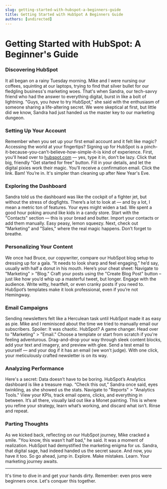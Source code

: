 ```yaml
---
slug: getting-started-with-hubspot-a-beginners-guide
title: Getting Started with HubSpot A Beginners Guide
authors: [undirected]
---
```



# Getting Started with HubSpot: A Beginner's Guide

### Discovering HubSpot 

It all began on a rainy Tuesday morning. Mike and I were nursing our coffees, squinting at our laptops, trying to find that silver bullet for our fledgling business's marketing woes. That's when Sandra, our tech-savvy friend who had the answer to everything digital, burst in like a bolt of lightning. "Guys, you *have* to try HubSpot," she said with the enthusiasm of someone sharing a life-altering secret. We were skeptical at first, but little did we know, Sandra had just handed us the master key to our marketing dungeon. 

### Setting Up Your Account

Remember when you set up your first email account and it felt like magic? Accessing the world at your fingertips? Signing up for HubSpot is a pinch-it-because-you-can’t-believe-how-simple-it-is kind of experience. First, you'll head over to [hubspot.com](https://www.hubspot.com) — yes, type it in, don't be lazy. Click that big, friendly "Get started for free" button. Fill in your details, and let the digital pixies work their magic. You'll receive a confirmation email. Click the link. Bam! You’re in. It's simpler than cleaning up after New Year's Eve. 

### Exploring the Dashboard

Sandra told us the dashboard was like the cockpit of a fighter jet, but without the stress of dogfights. There’s a lot to look at — and by a lot, I mean a metric ton of features. Your eyes might widen a tad. We spent a good hour poking around like kids in a candy store. Start with the "Contacts" section — this is your bread and butter. Import your contacts or add them manually. Easy peasy, lemon squeezy. Next, check out "Marketing" and "Sales," where the real magic happens. Don’t forget to breathe.

### Personalizing Your Content

We once had Bruce, our copywriter, compare our HubSpot blog setup to dressing up for a gala. “It needs to look sharp and feel engaging,” he’d say, usually with half a donut in his mouth. Here’s your cheat sheet: Navigate to "Marketing" > "Blog." Craft your posts using the "Create Blog Post" button – just like how you’d whip up a masterful tweet, but longer. Engage with the audience. Write witty, heartfelt, or even cranky posts if you need to. HubSpot’s templates make it look professional, even if you’re not Hemingway.

### Email Campaigns

Sending newsletters felt like a Herculean task until HubSpot made it as easy as pie. Mike and I reminisced about the time we tried to manually email our subscribers. Spoiler: It was chaotic. HubSpot? A game changer. Head over to "Marketing" > "Email." Choose a template or start from scratch if you're feeling adventurous. Drag-and-drop your way through sleek content blocks, add your text and imagery, and preview with glee. Send a test email to yourself — and your dog if it has an email (we won’t judge). With one click, your meticulously crafted newsletter is on its way.

### Analyzing Performance 

Here's a secret: Data doesn’t have to be boring. HubSpot’s Analytics dashboard is like a treasure map. “Check this out,” Sandra once said, eyes twinkling, as she showed us the stats. Navigate to "Reports" > "Analytics Tools." View your KPIs, track email opens, clicks, and everything in between. It’s all there, visually laid out like a Monet painting. This is where you refine your strategy, learn what’s working, and discard what isn’t. Rinse and repeat.

### Parting Thoughts

As we kicked back, reflecting on our HubSpot journey, Mike cracked a smile. "You know, this wasn't half bad," he said. It was a moment of realization. HubSpot had demystified the marketing enigma for us. Sandra, that digital sage, had indeed handed us the secret sauce. And now, you have it too. So go ahead, jump in. Explore. Make mistakes. Learn. Your marketing journey awaits.

---

It's time to dive in and get your hands dirty. Remember: even pros were beginners once. Let's conquer this together.

